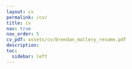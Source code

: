 ```yaml
---
layout: cv
permalink: /cv/
title: cv
nav: true
nav_order: 5
cv_pdf: assets/cv/brendan_mallery_resume.pdf
description: 
toc:
  sidebar: left
---
```

